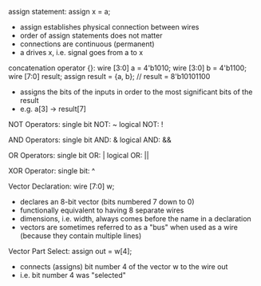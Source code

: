 assign statement:
assign x = a;
- assign establishes physical connection between wires
- order of assign statements does not matter
- connections are continuous (permanent)
- a drives x, i.e. signal goes from a to x

concatenation operator {}:
wire \[3:0] a = 4'b1010;
wire \[3:0] b = 4'b1100;
wire \[7:0] result;
assign result = {a, b};  // result = 8'b10101100
- assigns the bits of the inputs in order to the most significant bits of the result
- e.g. a\[3] -> result\[7]

NOT Operators:
single bit NOT: ~
logical NOT: !

AND Operators:
single bit AND: &
logical AND: &&

OR Operators:
single bit OR: |
logical OR: ||

XOR Operator:
single bit: ^

Vector Declaration:
wire \[7:0] w;
- declares an 8-bit vector (bits numbered 7 down to 0)
- functionally equivalent to having 8 separate wires
- dimensions, i.e. width, always comes before the name in a declaration
- vectors are sometimes referred to as a "bus" when used as a wire (because they contain multiple lines)

Vector Part Select:
assign out = w\[4];
- connects (assigns) bit number 4 of the vector w to the wire out
- i.e. bit number 4 was "selected"